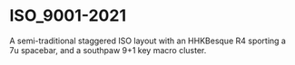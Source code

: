 # ISO_9001-2021
A semi-traditional staggered ISO layout with an HHKBesque R4 sporting a 7u spacebar, and a southpaw 9+1 key macro cluster.
